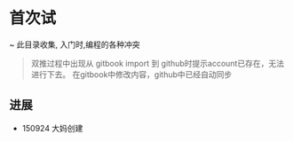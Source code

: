 # 首次试
~ 此目录收集, 入门时,编程的各种冲突
> 双推过程中出现从 gitbook import 到 github时提示account已存在，无法进行下去。
  在gitbook中修改内容，github中已经自动同步
## 进展

- 150924 大妈创建
